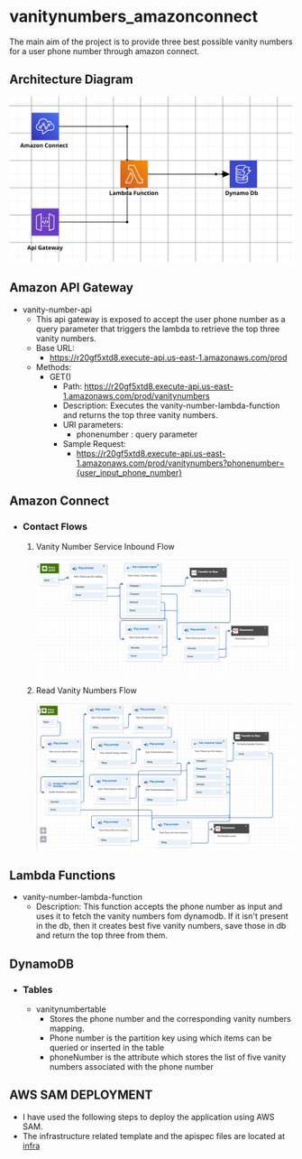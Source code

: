 # vanitynumbers_amazonconnect

The main aim of the project is to provide three best possible vanity numbers for a user phone number through amazon connect.

## Architecture Diagram

![Architecture Diagram](https://github.com/CharanZ9/vanitynumbers_amazonconnect/blob/main/documentation/architecture_diagram.png?raw=true)

## Amazon API Gateway

* vanity-number-api
  * This api gateway is exposed to accept the user phone number as a query parameter that triggers the lambda to retrieve the top three vanity numbers.
  * Base URL:
    * https://r20gf5xtd8.execute-api.us-east-1.amazonaws.com/prod
  * Methods:
    * GET()
      * Path: https://r20gf5xtd8.execute-api.us-east-1.amazonaws.com/prod/vanitynumbers
      * Description: Executes the vanity-number-lambda-function and returns the top three vanity numbers.
      * URI parameters:
        * phonenumber : query parameter
      * Sample Request:
        * https://r20gf5xtd8.execute-api.us-east-1.amazonaws.com/prod/vanitynumbers?phonenumber={user_input_phone_number}

## Amazon Connect

* ### Contact Flows

  1. Vanity Number Service Inbound Flow
  
     ![Vanity Number Service Inbound Flow](https://github.com/CharanZ9/vanitynumbers_amazonconnect/blob/main/documentation/vanity_number_service_inbound_flow.png?raw=true)
  
  2. Read Vanity Numbers Flow
  
     ![Read Vanity Numbers Flow](https://github.com/CharanZ9/vanitynumbers_amazonconnect/blob/main/documentation/read_vanity_number_service.png?raw=true)
     
## Lambda Functions

- vanity-number-lambda-function
   - Description: This function accepts the phone number as input and uses it to fetch the vanity numbers fom dynamodb.
                  If it isn't present in the db, then it creates best five vanity numbers, save those in db and return the top three from them.
                  
## DynamoDB

* ### Tables

  - vanitynumbertable
     - Stores the phone number and the corresponding vanity numbers mapping.
     - Phone number is the partition key using which items can be queried or inserted in the table
     - phoneNumber is the attribute which stores the list of five vanity numbers associated with the phone number
  
 ## AWS SAM DEPLOYMENT
  
 - I have used the following steps to deploy the application using AWS SAM.
 - The infrastructure related template and the apispec files are located at [infra](https://github.com/CharanZ9/vanitynumbers_amazonconnect/tree/main/infra)



